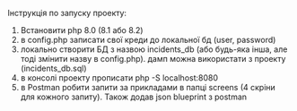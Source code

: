 Інструкція по запуску проекту:
1. Встановити php 8.0 (8.1 або 8.2)
2. в config.php записати свої креди до локальної бд (user, password)
3. локально створити БД з назвою incidents_db (або будь-яка інша, але тоді змінити назву в config.php). дамп можна використати з проекту (incidents_db.sql)
4. в консолі проекту прописати  php -S localhost:8080
5. в Postman робити запити за прикладами в папці screens (4 скріни для кожного запиту). Також додав json blueprint з postman
